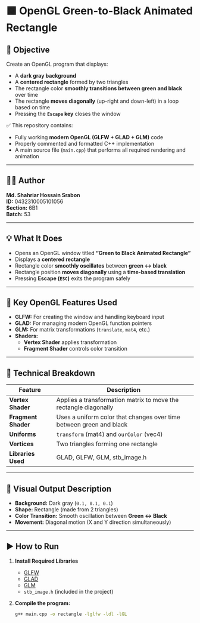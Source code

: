 # 🟩 OpenGL Green-to-Black Animated Rectangle

## 📌 Objective

Create an OpenGL program that displays:
- A **dark gray background**
- A **centered rectangle** formed by two triangles
- The rectangle color **smoothly transitions between green and black** over time
- The rectangle **moves diagonally** (up-right and down-left) in a loop based on time
- Pressing the **`Escape` key** closes the window

✅ This repository contains:
- Fully working **modern OpenGL (GLFW + GLAD + GLM)** code
- Properly commented and formatted C++ implementation
- A main source file (`main.cpp`) that performs all required rendering and animation

---

## 👨‍💻 Author

**Md. Shahriar Hossain Srabon**  
**ID:** 0432310005101056  
**Section:** 6B1  
**Batch:** 53  

---

## 💡 What It Does

- Opens an OpenGL window titled **“Green to Black Animated Rectangle”**
- Displays a **centered rectangle**
- Rectangle color **smoothly oscillates** between **green ↔ black**
- Rectangle position **moves diagonally** using a **time-based translation**
- Pressing **Escape (`ESC`)** exits the program safely

---

## 🧠 Key OpenGL Features Used

- **GLFW:** For creating the window and handling keyboard input  
- **GLAD:** For managing modern OpenGL function pointers  
- **GLM:** For matrix transformations (`translate`, `mat4`, etc.)  
- **Shaders:** 
  - **Vertex Shader** applies transformation
  - **Fragment Shader** controls color transition  

---

## 🧱 Technical Breakdown

| Feature | Description |
|----------|-------------|
| **Vertex Shader** | Applies a transformation matrix to move the rectangle diagonally |
| **Fragment Shader** | Uses a uniform color that changes over time between green and black |
| **Uniforms** | `transform` (mat4) and `ourColor` (vec4) |
| **Vertices** | Two triangles forming one rectangle |
| **Libraries Used** | GLAD, GLFW, GLM, stb_image.h |

---

## 🎨 Visual Output Description

- **Background:** Dark gray (`0.1, 0.1, 0.1`)  
- **Shape:** Rectangle (made from 2 triangles)  
- **Color Transition:** Smooth oscillation between **Green ↔ Black**  
- **Movement:** Diagonal motion (X and Y direction simultaneously)  

---

## ▶️ How to Run

1. **Install Required Libraries**
   - [GLFW](https://www.glfw.org/)
   - [GLAD](https://glad.dav1d.de/)
   - [GLM](https://github.com/g-truc/glm)
   - `stb_image.h` (included in the project)

2. **Compile the program:**
   ```bash
   g++ main.cpp -o rectangle -lglfw -ldl -lGL
